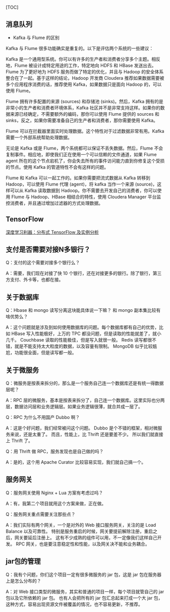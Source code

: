 
[TOC]


## 消息队列

- Kafka 与 Flume 的区别

Kafka 与 Flume 很多功能确实是重复的。以下是评估两个系统的一些建议：

Kafka 是一个通用型系统。你可以有许多的生产者和消费者分享多个主题。相反地，Flume 被设计成特定用途的工作，特定地向 HDFS 和 HBase 发送出去。Flume 为了更好地为 HDFS 服务而做了特定的优化，并且与 Hadoop 的安全体系整合在了一起。基于这样的结论，Hadoop 开发商 Cloudera 推荐如果数据需要被多个应用程序消费的话，推荐使用 Kafka，如果数据只是面向 Hadoop 的，可以使用 Flume。

Flume 拥有许多配置的来源 (sources) 和存储池 (sinks)。然后，Kafka 拥有的是非常小的生产者和消费者环境体系，Kafka 社区并不是非常支持这样。如果你的数据来源已经确定，不需要额外的编码，那你可以使用 Flume 提供的 sources 和 sinks，反之，如果你需要准备自己的生产者和消费者，那你需要使用 Kafka。

Flume 可以在拦截器里面实时处理数据。这个特性对于过滤数据非常有用。Kafka 需要一个外部系统帮助处理数据。

无论是 Kafka 或是 Flume，两个系统都可以保证不丢失数据。然后，Flume 不会复制事件。相应地，即使我们正在使用一个可以信赖的文件通道，如果 Flume agent 所在的这个节点宕机了，你会失去所有的事件访问能力直到你修复这个受损的节点。使用 Kafka 的管道特性不会有这样的问题。

Flume 和 Kafka 可以一起工作的。如果你需要把流式数据从 Kafka 转移到 Hadoop，可以使用 Flume 代理 (agent)，将 kafka 当作一个来源 (source)，这样可以从 Kafka 读取数据到 Hadoop。你不需要去开发自己的消费者，你可以使用 Flume 与 Hadoop、HBase 相结合的特性，使用 Cloudera Manager 平台监控消费者，并且通过增加过滤器的方式处理数据。

## TensorFlow

[深度学习利器：分布式 TensorFlow 及实例分析](http://mp.weixin.qq.com/s?__biz=MzI4MjE3MTcwNA==&mid=2664335065&idx=1&sn=d5a71c8219b684e266e1339ee9a39b8c&chksm=f0a4268ec7d3af983f2aaa86af648aa1449f8bb2c2e2722ba9987935b3c48ad9ff236581134e#rd)


## 支付是否需要对接N多银行？

Q：支付的这个需要对接多个银行么？

A：需要，我们现在对接了快 10 个银行，还在对接更多的银行。除了银行，第三方支付、外卡等，也都在接。


## 关于数据库

Q：Hbase 和 mongo 读写分离这块能具体说一下嘛？ 和 mongo 副本集比较有啥优势么？

A：这个问题就是涉及到如何使用数据库的问题。每个数据库都有自己的优势，比如 HBase 写入性能极好，上万的 TPC 都没问题，但是读取的性能就差了，就小几千。 Couchbase 读取的性能极佳，但是写入就很一般。 Redis 读写都很不错，就是不能支持太大粒度的数据，以及容量有限制。 MongoDB 似乎比较尴尬，功能很全面，但是读写都一般。

## 关于微服务

Q：微服务是按表来拆分的，那么是一个服务自己连一个数据库还是有统一得数据层呢？

A：RPC 层的微服务，基本是按表来拆分了，自己连一个数据库。这里实际也分两层，数据访问层和业务逻辑层。如果业务逻辑很薄，就合并成一层了。

Q：RPC 为什么不用国产 Dubbo 啊？

A：这是个好问题，我们经常被问这个问题。 Dubbo 是个不错的框架，相对微服务来说，还是太重了。 而且，性能上，比 Thrift 还是要差不少。 所以我们就直接上 Thrift 了。

Q：用 Thrift 做 RPC，服务发现也是自己做的吗？

A：是的，这个用 Apache Curator 比较容易实现，我们就自己搞一个。


## 服务网关

Q：服务网关使用 Nginx + Lua 方案有考虑过吗？

A：有，我第二个项目就用这个方案来做，正在做。

Q：服务网关重点需要关注那些点？

A：我们实际有两个网关，一个是对外的 Web 接口服务网关，关注的是 Load Balance 以及可靠性。 特别是服务重启的时候，网关要提前解除注册，重启之后，网关要延后注册上。 这有不少成熟的组件可以用，不一定像我们这样自己开发。 RPC 网关，也是要注意稳定性和性能，以及网关决不能和业务耦合。

## jar包的管理

Q：我有个问题，你们这个项目一定有很多微服务的 jar 包，这是 jar 包在服务器上是怎么分布的？

A：对 Web 接口类型的微服务，其实和普通的项目一样，每个项目就管自己的 jar 包以及它所依赖的 jar 包。 也有人会把所有的 jar 包汇总起来打成一个大 jar 包，这种方式，容易出现资源文件被覆盖的情况，也不容易更新，不推荐。